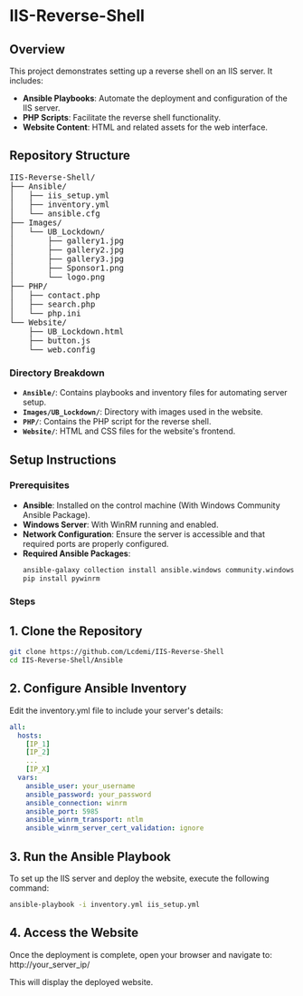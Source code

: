 # IIS-Reverse-Shell

## Overview
This project demonstrates setting up a reverse shell on an IIS server. It includes:

- **Ansible Playbooks**: Automate the deployment and configuration of the IIS server.
- **PHP Scripts**: Facilitate the reverse shell functionality.
- **Website Content**: HTML and related assets for the web interface.

## Repository Structure

<pre>IIS-Reverse-Shell/
├── Ansible/
│   ├── iis_setup.yml
│   ├── inventory.yml
│   └── ansible.cfg
├── Images/
│   └── UB_Lockdown/
│       ├── gallery1.jpg
│       ├── gallery2.jpg
│       ├── gallery3.jpg
│       ├── Sponsor1.png
│       └── logo.png
├── PHP/
│   ├── contact.php
│   ├── search.php
│   └── php.ini
└── Website/
    ├── UB_Lockdown.html
    ├── button.js
    └── web.config
</pre>

### Directory Breakdown
- **`Ansible/`**: Contains playbooks and inventory files for automating server setup.
- **`Images/UB_Lockdown/`**: Directory with images used in the website.
- **`PHP/`**: Contains the PHP script for the reverse shell.
- **`Website/`**: HTML and CSS files for the website's frontend.

## Setup Instructions

### Prerequisites
- **Ansible**: Installed on the control machine (With Windows Community Ansible Package).
- **Windows Server**: With WinRM running and enabled.
- **Network Configuration**: Ensure the server is accessible and that required ports are properly configured.
- **Required Ansible Packages**:
  ```sh
  ansible-galaxy collection install ansible.windows community.windows
  pip install pywinrm
  ```

### Steps

## 1. Clone the Repository
```bash
git clone https://github.com/Lcdemi/IIS-Reverse-Shell
cd IIS-Reverse-Shell/Ansible
```

## 2. Configure Ansible Inventory
Edit the inventory.yml file to include your server's details:

```yaml
all:
  hosts:
    [IP_1]
    [IP_2]
    ...
    [IP_X]
  vars:
    ansible_user: your_username
    ansible_password: your_password
    ansible_connection: winrm
    ansible_port: 5985
    ansible_winrm_transport: ntlm
    ansible_winrm_server_cert_validation: ignore
```

## 3. Run the Ansible Playbook
To set up the IIS server and deploy the website, execute the following command:

```sh
ansible-playbook -i inventory.yml iis_setup.yml
```

## 4. Access the Website

Once the deployment is complete, open your browser and navigate to: http://your_server_ip/

This will display the deployed website.
